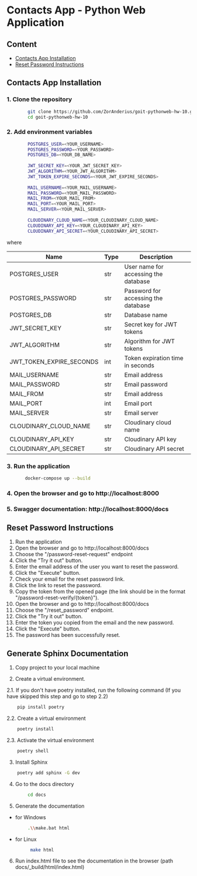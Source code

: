 # Contacts App - Python Web Application

## Content

- [Contacts App Installation](#contacts-app-installation)
- [Reset Password Instructions](#reset-password-instructions)

## Contacts App Installation

### 1. Clone the repository
    
```bash
        git clone https://github.com/ZorAnderius/goit-pythonweb-hw-10.git
        cd goit-pythonweb-hw-10
```
    
### 2. Add environment variables
    
```bash
        POSTGRES_USER=<YOUR_USERNAME>
        POSTGRES_PASSWORD=<YOUR_PASSWORD>
        POSTGRES_DB=<YOUR_DB_NAME>
        
        JWT_SECRET_KEY=<YOUR_JWT_SECRET_KEY>
        JWT_ALGORITHM=<YOUR_JWT_ALGORITHM>
        JWT_TOKEN_EXPIRE_SECONDS=<YOUR_JWT_EXPIRE_SECONDS>
        
        MAIL_USERNAME=<YOUR_MAIL_USERNAME>
        MAIL_PASSWORD=<YOUR_MAIL_PASSWORD>
        MAIL_FROM=<YOUR_MAIL_FROM>
        MAIL_PORT=<YOUR_MAIL_PORT>
        MAIL_SERVER=<YOUR_MAIL_SERVER>
        
        CLOUDINARY_CLOUD_NAME=<YOUR_CLOUDINARY_CLOUD_NAME>
        CLOUDINARY_API_KEY=<YOUR_CLOUDINARY_API_KEY>
        CLOUDINARY_API_SECRET=<YOUR_CLOUDINARY_API_SECRET>
```
    
where 
    
    
| Name | Type | Description |
| --- | --- | --- |
| POSTGRES_USER | str | User name for accessing the database |
| POSTGRES_PASSWORD | str | Password for accessing the database |
| POSTGRES_DB | str | Database name |
| JWT_SECRET_KEY | str | Secret key for JWT tokens |
| JWT_ALGORITHM | str | Algorithm for JWT tokens |
| JWT_TOKEN_EXPIRE_SECONDS | int | Token expiration time in seconds |
| MAIL_USERNAME | str | Email address |
| MAIL_PASSWORD | str | Email password |
| MAIL_FROM | str | Email address |
| MAIL_PORT | int | Email port |
| MAIL_SERVER | str | Email server |
| CLOUDINARY_CLOUD_NAME | str | Cloudinary cloud name |
| CLOUDINARY_API_KEY | str | Cloudinary API key |
| CLOUDINARY_API_SECRET | str | Cloudinary API secret |
    
### 3. Run the application
    
```bash
       docker-compose up --build
```
    
### 4. Open the browser and go to http://localhost:8000
    
    
### 5. Swagger documentation: http://localhost:8000/docs


## Reset Password Instructions


1. Run  the application
2. Open the browser and go to http://localhost:8000/docs
3. Choose the "/password-reset-request" endpoint
4. Click the "Try it out" button.
5. Enter the email address of the user you want to reset the password.
6. Click the "Execute" button.
7. Check your email for the reset password link.
8. Click the link to reset the password.
9. Copy the token from the opened page (the link should be in the format "/password-reset-verify/{token}").
10. Open the browser and go to http://localhost:8000/docs
12. Choose the "/reset_password" endpoint.
12. Click the "Try it out" button.
13. Enter the token you copied from the email and the new password.
14. Click the "Execute" button.
15. The password has been successfully reset.

## Generate Sphinx Documentation

1. Copy project to your local machine

2. Create a virtual environment.

2.1. If you don't have poetry installed, run the following command (If you have skipped this step and go to step 2.2)

```bash
    pip install poetry
```

2.2. Create a virtual environment

```bash
    poetry install
```
2.3. Activate the virtual environment

```bash
    poetry shell
```

3. Install Sphinx

```bash
    poetry add sphinx -G dev
```

4. Go to the docs directory

```bash
        cd docs
```

5. Generate the documentation

- for Windows
```bash
        .\\make.bat html
```

- for Linux
```bash
         make html
``` 

6. Run index.html file to see the documentation in the browser (path docs/_build/html/index.html)
